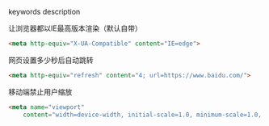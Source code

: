 

keywords  description



让浏览器都以IE最高版本渲染（默认自带）

```html
<meta http-equiv="X-UA-Compatible" content="IE=edge">
```



网页设置多少秒后自动跳转

```html
<meta http-equiv="refresh" content="4; url=https://www.baidu.com/">
```



移动端禁止用户缩放

```html
<meta name="viewport"
    content="width=device-width, initial-scale=1.0, minimum-scale=1.0, maximum-scale=1.0, user-scalable=no">
```


